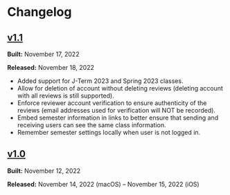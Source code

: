 # Changelog

## [v1.1](https://github.com/zhumingcheng697/Rate-My-Classes-Pro/releases/tag/v1.1)

**Built:** November 17, 2022

**Released:** November 18, 2022

- Added support for J-Term 2023 and Spring 2023 classes.
- Allow for deletion of account without deleting reviews (deleting account with all reviews is still supported).
- Enforce reviewer account verification to ensure authenticity of the reviews (email addresses used for verification will NOT be recorded).
- Embed semester information in links to better ensure that sending and receiving users can see the same class information.
- Remember semester settings locally when user is not logged in.

## [v1.0](https://github.com/zhumingcheng697/Rate-My-Classes-Pro/releases/tag/v1.0)

**Built:** November 12, 2022

**Released:** November 14, 2022 (macOS) – November 15, 2022 (iOS)
